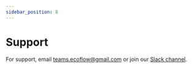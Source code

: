 ```yaml
---
sidebar_position: 8
---
```


# Support

For support, email teams.ecoflow@gmail.com or join our [Slack channel](https://join.slack.com/t/ecoflowjs/shared_invite/zt-2jpm9657q-dmugTuLg_udxo9jTtnwZjA).
